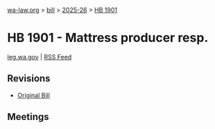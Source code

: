 [wa-law.org](/) > [bill](/bill/) > [2025-26](/bill/2025-26/) > [HB 1901](/bill/2025-26/hb/1901/)

# HB 1901 - Mattress producer resp.
[leg.wa.gov](https://app.leg.wa.gov/billsummary?BillNumber=1901&Year=2025&Initiative=false) | [RSS Feed](./rss.xml)

## Revisions
* [Original Bill](1/)

## Meetings